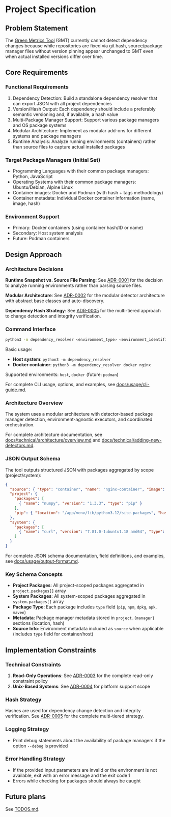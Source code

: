 # Project Specification

## Problem Statement

The [Green Metrics Tool](https://github.com/green-coding-solutions/green-metrics-tool) (GMT) currently cannot detect dependency changes because while repositories are fixed via git hash, source/package manager files without version pinning appear unchanged to GMT even when actual installed versions differ over time.

## Core Requirements

### Functional Requirements

1. Dependency Detection: Build a standalone dependency resolver that can export JSON with all project dependencies
2. Version/Hash Output: Each dependency should include a preferably semantic versioning and, if available, a hash value
3. Multi-Package Manager Support: Support various package managers and OS package systems
4. Modular Architecture: Implement as modular add-ons for different systems and package managers
5. Runtime Analysis: Analyze running environments (containers) rather than source files to capture actual installed packages

### Target Package Managers (Initial Set)

- Programming Languages with their common package managers: Python, JavaScript
- Operating Systems with their common package managers: Ubuntu/Debian, Alpine Linux
- Container images: Docker and Podman (with hash + tags methodology)
- Container metadata: Individual Docker container information (name, image, hash)

### Environment Support

- Primary: Docker containers (using container hash/ID or name)
- Secondary: Host system analysis
- Future: Podman containers

## Design Approach

### Architecture Decisions

**Runtime Snapshot vs. Source File Parsing**: See [ADR-0001](docs/technical/architecture/adr/0001-runtime-snapshot-approach.md) for the decision to analyze running environments rather than parsing source files.

**Modular Architecture**: See [ADR-0002](docs/technical/architecture/adr/0002-modular-detector-architecture.md) for the modular detector architecture with abstract base classes and auto-discovery.

**Dependency Hash Strategy**: See [ADR-0005](docs/technical/architecture/adr/0005-dependency-hash-strategy.md) for the multi-tiered approach to change detection and integrity verification.

### Command Interface

```sh
python3 -m dependency_resolver <environment_type> <environment_identifier> <options>
```

Basic usage:

- **Host system**: `python3 -m dependency_resolver`
- **Docker container**: `python3 -m dependency_resolver docker nginx`

Supported environments: `host`, `docker` (future: `podman`)

For complete CLI usage, options, and examples, see [docs/usage/cli-guide.md](docs/usage/cli-guide.md).

### Architecture Overview

The system uses a modular architecture with detector-based package manager detection, environment-agnostic executors, and coordinated orchestration.

For complete architecture documentation, see [docs/technical/architecture/overview.md](docs/technical/architecture/overview.md) and [docs/technical/adding-new-detectors.md](docs/technical/adding-new-detectors.md).

### JSON Output Schema

The tool outputs structured JSON with packages aggregated by scope (project/system):

```json
{
  "source": { "type": "container", "name": "nginx-container", "image": "nginx:latest", "hash": "sha256:..." },
  "project": {
    "packages": [
      { "name": "numpy", "version": "1.3.3", "type": "pip" }
    ],
    "pip": { "location": "/app/venv/lib/python3.12/site-packages", "hash": "sha256:..." }
  },
  "system": {
    "packages": [
      { "name": "curl", "version": "7.81.0-1ubuntu1.18 amd64", "type": "dpkg", "hash": "abc123..." }
    ]
  }
}
```

For complete JSON schema documentation, field definitions, and examples, see [docs/usage/output-format.md](docs/usage/output-format.md).

### Key Schema Concepts

- **Project Packages**: All project-scoped packages aggregated in `project.packages[]` array
- **System Packages**: All system-scoped packages aggregated in `system.packages[]` array
- **Package Type**: Each package includes `type` field (`pip`, `npm`, `dpkg`, `apk`, `maven`)
- **Metadata**: Package manager metadata stored in `project.{manager}` sections (location, hash)
- **Source Info**: Environment metadata included as `source` when applicable (includes `type` field for container/host)

## Implementation Constraints

### Technical Constraints

1. **Read-Only Operations**: See [ADR-0003](docs/technical/architecture/adr/0003-read-only-operations.md) for the complete read-only constraint policy
2. **Unix-Based Systems**: See [ADR-0004](docs/technical/architecture/adr/0004-unix-only-support.md) for platform support scope

### Hash Strategy

Hashes are used for dependency change detection and integrity verification. See [ADR-0005](docs/technical/architecture/adr/0005-dependency-hash-strategy.md) for the complete multi-tiered strategy.

### Logging Strategy

- Print debug statements about the availability of package managers if the option `--debug` is provided

### Error Handling Strategy

- If the provided input parameters are invalid or the environment is not available, exit with an error message and the exit code 1
- Errors while checking for packages should always be caught

## Future plans

See [TODOS.md](TODOS.md).
